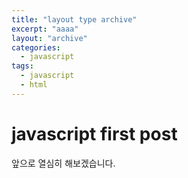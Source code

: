 ```yaml
---
title: "layout type archive"
excerpt: "aaaa"
layout: "archive"
categories:
  - javascript
tags:
  - javascript
  - html
---
```


# javascript first post

앞으로 열심히 해보겠습니다.
